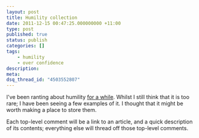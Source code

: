 ```yaml
---
layout: post
title: Humility collection
date: 2011-12-15 00:47:25.000000000 +11:00
type: post
published: true
status: publish
categories: []
tags:
    - humility
    - over confidence
description:
meta:
dsq_thread_id: "4503552807"
---
```


<p>I've been ranting about humility <a title="Major study – for those with a lot of patience" href="https://notionparallax.co.uk/2011/major-study-for-those-with-a-lot-of-patience">for a while</a>. Whilst I still think that it is too rare; I have been seeing a few examples of it. I thought that it might be worth making a place to store them.</p>
<p>Each top-level comment will be a link to an article, and a quick description of its contents; everything else will thread off those top-level comments.</p>
